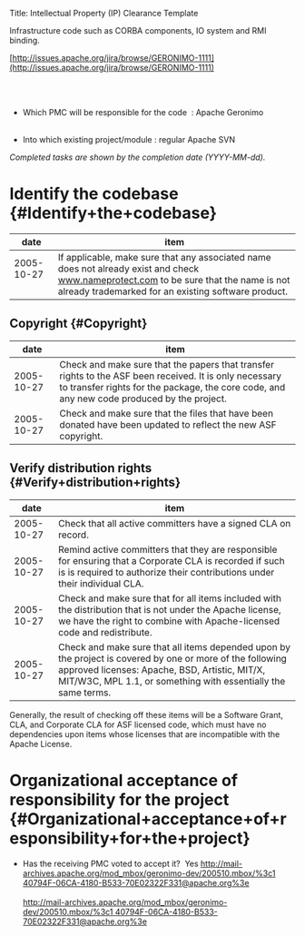 Title: Intellectual Property (IP) Clearance Template
<link href="http://purl.org/DC/elements/1.0/" rel="schema.DC"></link>

Infrastructure code such as CORBA components, IO system and RMI binding.


 [http://issues.apache.org/jira/browse/GERONIMO-1111](http://issues.apache.org/jira/browse/GERONIMO-1111) 

<br></br>

- Which PMC will be responsible for the code  : Apache Geronimo<br></br>


- Into which existing project/module : regular Apache SVN

 _Completed tasks are shown by the completion date (YYYY-MM-dd)._ 


# Identify the codebase {#Identify+the+codebase}

| date | item |
|-------|-------|
| 2005-10-27<br></br> | If applicable, make sure that any associated name does not already exist and check www.nameprotect.com to be sure that the name is not already trademarked for an existing software product. |

## Copyright {#Copyright}

| date | item |
|-------|-------|
| 2005-10-27 | Check and make sure that the papers that transfer rights to the ASF been received. It is only necessary to transfer rights for the package, the core code, and any new code produced by the project. |
| 2005-10-27 | Check and make sure that the files that have been donated have been updated to reflect the new ASF copyright. |

## Verify distribution rights {#Verify+distribution+rights}

| date | item |
|-------|-------|
| 2005-10-27 | Check that all active committers have a signed CLA on record. |
| 2005-10-27 | Remind active committers that they are responsible for ensuring that a Corporate CLA is recorded if such is is required to authorize their contributions under their individual CLA. |
| 2005-10-27 | Check and make sure that for all items included with the distribution that is not under the Apache license, we have the right to combine with Apache-licensed code and redistribute. |
| 2005-10-27 | Check and make sure that all items depended upon by the project is covered by one or more of the following approved licenses: Apache, BSD, Artistic, MIT/X, MIT/W3C, MPL 1.1, or something with essentially the same terms. |

Generally, the result of checking off these items will be a Software Grant, CLA, and Corporate CLA for ASF licensed code, which must have no dependencies upon items whose licenses that are incompatible with the Apache License.


# Organizational acceptance of responsibility for the project {#Organizational+acceptance+of+responsibility+for+the+project}


- Has the receiving PMC voted to accept it?  Yes
<u> [http://mail-archives.apache.org/mod_mbox/geronimo-dev/200510.mbox/%3c1 40794F-06CA-4180-B533-70E02322F331@apache.org%3e](http://mail-archives.apache.org/mod_mbox/geronimo-dev/200510.mbox/%3c1E40794F-06CA-4180-B533-70E02322F331@apache.org%3e) <br></br></u> [http://mail-archives.apache.org/mod_mbox/geronimo-dev/200510.mbox/%3c1 40794F-06CA-4180-B533-70E02322F331@apache.org%3e](http://mail-archives.apache.org/mod_mbox/geronimo-dev/200510.mbox/%3c1E40794F-06CA-4180-B533-70E02322F331@apache.org%3e) <br></br>